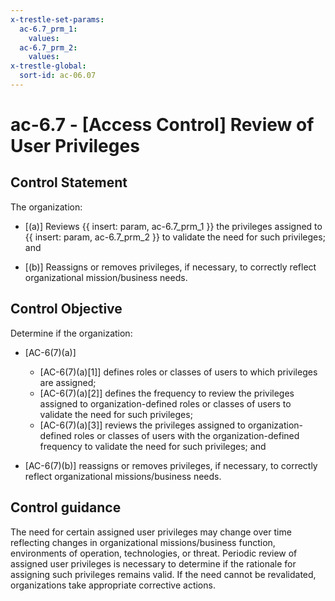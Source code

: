```yaml
---
x-trestle-set-params:
  ac-6.7_prm_1:
    values:
  ac-6.7_prm_2:
    values:
x-trestle-global:
  sort-id: ac-06.07
---
```


# ac-6.7 - \[Access Control\] Review of User Privileges

## Control Statement

The organization:

- \[(a)\] Reviews {{ insert: param, ac-6.7_prm_1 }} the privileges assigned to {{ insert: param, ac-6.7_prm_2 }} to validate the need for such privileges; and

- \[(b)\] Reassigns or removes privileges, if necessary, to correctly reflect organizational mission/business needs.

## Control Objective

Determine if the organization:

- \[AC-6(7)(a)\]

  - \[AC-6(7)(a)[1]\] defines roles or classes of users to which privileges are assigned;
  - \[AC-6(7)(a)[2]\] defines the frequency to review the privileges assigned to organization-defined roles or classes of users to validate the need for such privileges;
  - \[AC-6(7)(a)[3]\] reviews the privileges assigned to organization-defined roles or classes of users with the organization-defined frequency to validate the need for such privileges; and

- \[AC-6(7)(b)\] reassigns or removes privileges, if necessary, to correctly reflect organizational missions/business needs.

## Control guidance

The need for certain assigned user privileges may change over time reflecting changes in organizational missions/business function, environments of operation, technologies, or threat. Periodic review of assigned user privileges is necessary to determine if the rationale for assigning such privileges remains valid. If the need cannot be revalidated, organizations take appropriate corrective actions.
